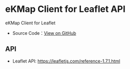 # eKMap Client for Leaflet API
eKMap Client for Leaflet


*   Source Code：<a href="https://github.com/eKMap/ekmap-client/tree/master/src/leaflet" target="_blank">View on GitHub</a>

## API

*   Leaflet API: <a href="https://leafletjs.com/reference-1.7.1.html" target="_blank">https://leafletjs.com/reference-1.7.1.html</a>
